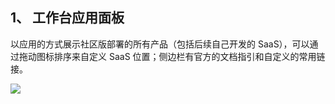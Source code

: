 ## 1、 工作台应用面板
以应用的方式展示社区版部署的所有产品（包括后续自己开发的 SaaS），可以通过拖动图标排序来自定义 SaaS 位置；侧边栏有官方的文档指引和自定义的常用链接。

![](f:/base/蓝鲸云上体验环境快速入门/assets/2022-02-18-17-46-18.png)